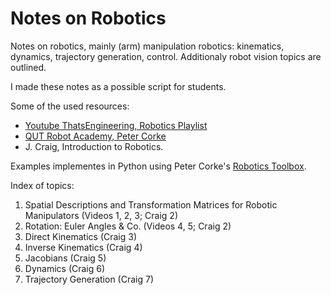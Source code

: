 # Notes on Robotics

Notes on robotics, mainly (arm) manipulation robotics: kinematics, dynamics, trajectory generation, control. Additionaly robot vision topics are outlined.

I made these notes as a possible script for students.

Some of the used resources:

- [Youtube ThatsEngineering, Robotics Playlist](https://www.youtube.com/playlist?list=PLZaGkBteQK3HQFSWDM7-yRQWTd86DeDIY)
- [QUT Robot Academy, Peter Corke](https://robotacademy.net.au/)
- J. Craig, Introduction to Robotics.

Examples implementes in Python using Peter Corke's [Robotics Toolbox](https://github.com/petercorke/robotics-toolbox-python).

Index of topics:
    
1. Spatial Descriptions and Transformation Matrices for Robotic Manipulators (Videos 1, 2, 3; Craig 2)
2. Rotation: Euler Angles & Co. (Videos 4, 5; Craig 2)
3. Direct Kinematics (Craig 3)
4. Inverse Kinematics (Craig 4)
5. Jacobians (Craig 5)
6. Dynamics (Craig 6)
7. Trajectory Generation (Craig 7)
